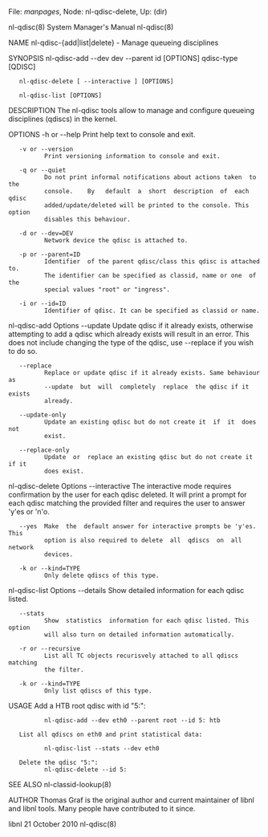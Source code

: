 File: *manpages*,  Node: nl-qdisc-delete,  Up: (dir)

nl-qdisc(8)                 System Manager's Manual                nl-qdisc(8)



NAME
       nl-qdisc-{add|list|delete} - Manage queueing disciplines

SYNOPSIS
       nl-qdisc-add --dev dev --parent id [OPTIONS] qdisc-type [QDISC]

       nl-qdisc-delete [ --interactive ] [OPTIONS]

       nl-qdisc-list [OPTIONS]


DESCRIPTION
       The  nl-qdisc  tools allow to manage and configure queueing disciplines
       (qdiscs) in the kernel.


OPTIONS
       -h or --help
              Print help text to console and exit.

       -v or --version
              Print versioning information to console and exit.

       -q or --quiet
              Do not print informal notifications about actions taken  to  the
              console.    By   default  a  short  description  of  each  qdisc
              added/update/deleted will be printed to the console. This option
              disables this behaviour.

       -d or --dev=DEV
              Network device the qdisc is attached to.

       -p or --parent=ID
              Identifier  of the parent qdisc/class this qdisc is attached to.
              The identifier can be specified as classid, name or one  of  the
              special values "root" or "ingress".

       -i or --id=ID
              Identifier of qdisc. It can be specified as classid or name.


   nl-qdisc-add Options
       --update
              Update qdisc if it already exists, otherwise attempting to add a
              qdisc which already exists will result in an  error.  This  does
              not include changing the type of the qdisc, use --replace if you
              wish to do so.

       --replace
              Replace or update qdisc if it already exists. Same behaviour  as
              --update  but  will  completely  replace  the qdisc if it exists
              already.

       --update-only
              Update an existing qdisc but do not create it  if  it  does  not
              exist.

       --replace-only
              Update  or  replace an existing qdisc but do not create it if it
              does exist.


   nl-qdisc-delete Options
       --interactive
              The interactive mode requires confirmation by the user for  each
              qdisc  deleted.  It  will print a prompt for each qdisc matching
              the provided filter and requires the user  to  answer  'y'es  or
              'n'o.

       --yes  Make  the  default answer for interactive prompts be 'y'es. This
              option is also required to delete  all  qdiscs  on  all  network
              devices.

       -k or --kind=TYPE
              Only delete qdiscs of this type.


   nl-qdisc-list Options
       --details
              Show detailed information for each qdisc listed.

       --stats
              Show  statistics  information for each qdisc listed. This option
              will also turn on detailed information automatically.

       -r or --recursive
              List all TC objects recurisvely attached to all qdiscs  matching
              the filter.

       -k or --kind=TYPE
              Only list qdiscs of this type.


USAGE
       Add a HTB root qdisc with id "5:":

              nl-qdisc-add --dev eth0 --parent root --id 5: htb

       List all qdiscs on eth0 and print statistical data:

              nl-qdisc-list --stats --dev eth0

       Delete the qdisc "5:":
              nl-qdisc-delete --id 5:


SEE ALSO
       nl-classid-lookup(8)


AUTHOR
       Thomas  Graf is the original author and current maintainer of libnl and
       libnl tools. Many people have contributed to it since.



libnl                           21 October 2010                    nl-qdisc(8)
